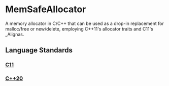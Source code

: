 # MemSafeAllocator
A memory allocator in C/C++ that can be used as a drop-in replacement for malloc/free or new/delete, employing C++11's allocator traits and C11's _Alignas.

## Language Standards

### [C11](https://en.cppreference.com/w/c/11)

### [C++20](https://en.cppreference.com/w/cpp/20)
